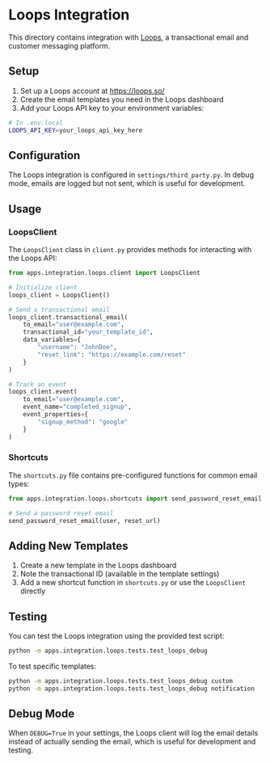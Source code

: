 # Loops Integration

This directory contains integration with [Loops](https://loops.so/), a transactional email and customer messaging platform.

## Setup

1. Set up a Loops account at https://loops.so/
2. Create the email templates you need in the Loops dashboard
3. Add your Loops API key to your environment variables:

```bash
# In .env.local
LOOPS_API_KEY=your_loops_api_key_here
```

## Configuration

The Loops integration is configured in `settings/third_party.py`. In debug mode, emails are logged but not sent, which is useful for development.

## Usage

### LoopsClient

The `LoopsClient` class in `client.py` provides methods for interacting with the Loops API:

```python
from apps.integration.loops.client import LoopsClient

# Initialize client
loops_client = LoopsClient()

# Send a transactional email
loops_client.transactional_email(
    to_email="user@example.com",
    transactional_id="your_template_id",
    data_variables={
        "username": "JohnDoe",
        "reset_link": "https://example.com/reset"
    }
)

# Track an event
loops_client.event(
    to_email="user@example.com",
    event_name="completed_signup",
    event_properties={
        "signup_method": "google"
    }
)
```

### Shortcuts

The `shortcuts.py` file contains pre-configured functions for common email types:

```python
from apps.integration.loops.shortcuts import send_password_reset_email

# Send a password reset email
send_password_reset_email(user, reset_url)
```

## Adding New Templates

1. Create a new template in the Loops dashboard
2. Note the transactional ID (available in the template settings)
3. Add a new shortcut function in `shortcuts.py` or use the `LoopsClient` directly

## Testing

You can test the Loops integration using the provided test script:

```bash
python -m apps.integration.loops.tests.test_loops_debug
```

To test specific templates:

```bash
python -m apps.integration.loops.tests.test_loops_debug custom
python -m apps.integration.loops.tests.test_loops_debug notification
```

## Debug Mode

When `DEBUG=True` in your settings, the Loops client will log the email details instead of actually sending the email, which is useful for development and testing.
